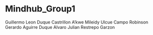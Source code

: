 # Mindhub_Group1
Guillermo Leon Duque Castrillon
A’kwe Mileidy Ulcue Campo
Robinson Gerardo Aguirre Duque
Alvaro Julian Restrepo Garzon

